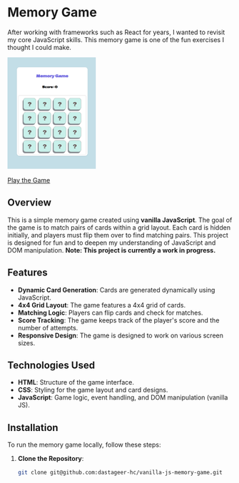 # Memory Game

After working with frameworks such as React for years, I wanted to revisit my core JavaScript skills. This memory game is one of the fun exercises I thought I could make.

<img src="assets/images/image.png" alt="Memory Game Screenshot" height="250">

[Play the Game](https://dastageer-hc.github.io/vanilla-js-memory-game/)

## Overview

This is a simple memory game created using **vanilla JavaScript**. The goal of the game is to match pairs of cards within a grid layout. Each card is hidden initially, and players must flip them over to find matching pairs. This project is designed for fun and to deepen my understanding of JavaScript and DOM manipulation. **Note: This project is currently a work in progress.**

## Features

- **Dynamic Card Generation**: Cards are generated dynamically using JavaScript.
- **4x4 Grid Layout**: The game features a 4x4 grid of cards.
- **Matching Logic**: Players can flip cards and check for matches.
- **Score Tracking**: The game keeps track of the player's score and the number of attempts.
- **Responsive Design**: The game is designed to work on various screen sizes.

## Technologies Used

- **HTML**: Structure of the game interface.
- **CSS**: Styling for the game layout and card designs.
- **JavaScript**: Game logic, event handling, and DOM manipulation (vanilla JS).

## Installation

To run the memory game locally, follow these steps:

1. **Clone the Repository**:
   ```bash
   git clone git@github.com:dastageer-hc/vanilla-js-memory-game.git
